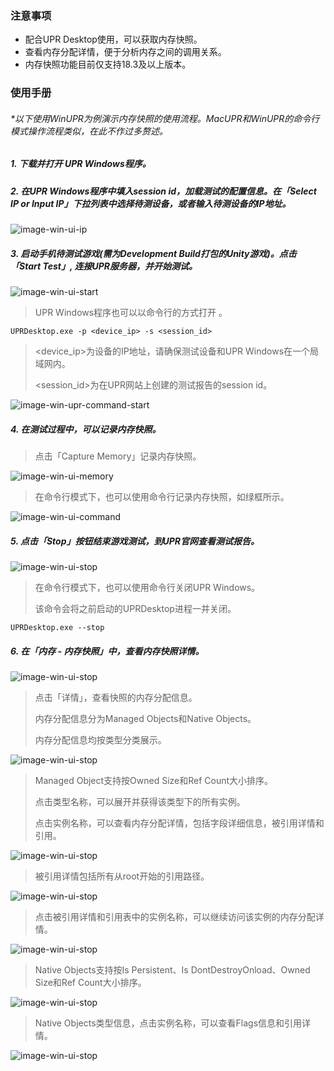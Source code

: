 ### 注意事项

-   配合UPR Desktop使用，可以获取内存快照。
-   查看内存分配详情，便于分析内存之间的调用关系。
-   内存快照功能目前仅支持18.3及以上版本。

### 使用手册

###### *以下使用WinUPR为例演示内存快照的使用流程。MacUPR和WinUPR的命令行模式操作流程类似，在此不作过多赘述。

##### 1. 下载并打开 UPR Windows程序。

##### 2. 在UPR Windows程序中填入session id，加载测试的配置信息。在「Select IP or Input IP」下拉列表中选择待测设备，或者输入待测设备的IP地址。

![image-win-ui-ip](https://upr-1314001764.cos.ap-shanghai.myqcloud.com/upr-images/winupr/win-ui-ip.png)

##### 3. 启动手机待测试游戏(需为Development Build打包的Unity游戏)。点击「Start Test」, 连接UPR服务器，并开始测试。

![image-win-ui-start](https://upr-1314001764.cos.ap-shanghai.myqcloud.com/upr-images/winupr/win-ui-start.png)

> UPR Windows程序也可以以命令行的方式打开 。

```
UPRDesktop.exe -p <device_ip> -s <session_id>                          
```

> <device_ip>为设备的IP地址，请确保测试设备和UPR Windows在一个局域网内。
> 
> <session_id>为在UPR网站上创建的测试报告的session id。

![image-win-upr-command-start](https://upr-1314001764.cos.ap-shanghai.myqcloud.com/upr-images/winupr/win-upr-command-start.png)

##### 4. 在测试过程中，可以记录内存快照。

> 点击「Capture Memory」记录内存快照。

![image-win-ui-memory](https://upr-1314001764.cos.ap-shanghai.myqcloud.com/upr-images/winupr/win-ui-memory.png)

> 在命令行模式下，也可以使用命令行记录内存快照，如绿框所示。

![image-win-ui-command](https://upr-1314001764.cos.ap-shanghai.myqcloud.com/upr-images/winupr/win-ui-command.png)

##### 5. 点击「Stop」按钮结束游戏测试，到UPR官网查看测试报告。

![image-win-ui-stop](https://upr-1314001764.cos.ap-shanghai.myqcloud.com/upr-images/winupr/win-ui-stop.png)

> 在命令行模式下，也可以使用命令行关闭UPR Windows。
> 
> 该命令会将之前启动的UPRDesktop进程一并关闭。

```
UPRDesktop.exe --stop                    
```

##### 6. 在「内存 - 内存快照」中，查看内存快照详情。

![image-win-ui-stop](https://upr-1314001764.cos.ap-shanghai.myqcloud.com/upr-images/winupr/zh/memory-snapshot-list.png)

> 点击「详情」，查看快照的内存分配信息。
> 
> 内存分配信息分为Managed Objects和Native Objects。
> 
> 内存分配信息均按类型分类展示。

![image-win-ui-stop](https://upr-1314001764.cos.ap-shanghai.myqcloud.com/upr-images/winupr/zh/memory-snapshot-m-sort.png)

> Managed Object支持按Owned Size和Ref Count大小排序。
> 
> 点击类型名称，可以展开并获得该类型下的所有实例。
> 
> 点击实例名称，可以查看内存分配详情，包括字段详细信息，被引用详情和引用。

![image-win-ui-stop](https://upr-1314001764.cos.ap-shanghai.myqcloud.com/upr-images/winupr/zh/memory-snapshot-m-all.png)

> 被引用详情包括所有从root开始的引用路径。

![image-win-ui-stop](https://upr-1314001764.cos.ap-shanghai.myqcloud.com/upr-images/winupr/memory-snapshot-root-path.png)

> 点击被引用详情和引用表中的实例名称，可以继续访问该实例的内存分配详情。

![image-win-ui-stop](https://upr-1314001764.cos.ap-shanghai.myqcloud.com/upr-images/winupr/zh/memory-snapshot-click.png)

> Native Objects支持按Is Persistent、Is DontDestroyOnload、Owned Size和Ref Count大小排序。

![image-win-ui-stop](https://upr-1314001764.cos.ap-shanghai.myqcloud.com/upr-images/winupr/zh/memory-snapshot-n-sort.png)

> Native Objects类型信息，点击实例名称，可以查看Flags信息和引用详情。

![image-win-ui-stop](https://upr-1314001764.cos.ap-shanghai.myqcloud.com/upr-images/winupr/zh/memory-snapshot-n-all.png)